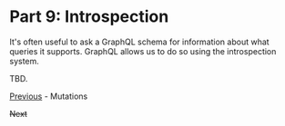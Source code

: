 # Part 9: Introspection

It's often useful to ask a GraphQL schema for information about what queries it supports. GraphQL allows us to do so using the introspection system.

TBD.

[Previous](http://google.com) - Mutations

<strike>Next</strike>
